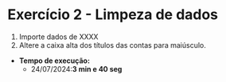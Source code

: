 # Exercício 2 - Limpeza de dados

1) Importe dados de XXXX
2) Altere a caixa alta dos títulos das contas para maiúsculo.
- **Tempo de execução:** 
    - 24/07/2024:**3 min e 40 seg**
